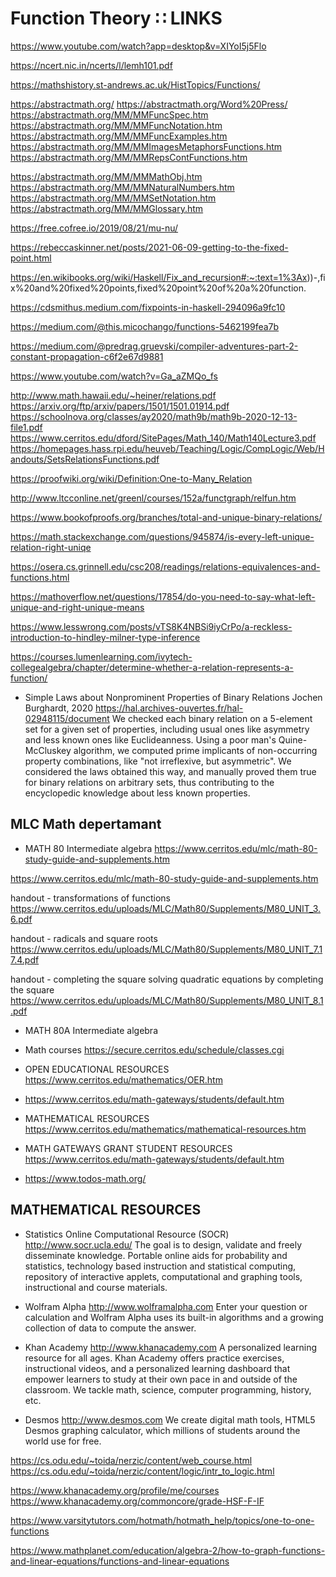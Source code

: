 # Function Theory ∷ LINKS


https://www.youtube.com/watch?app=desktop&v=XIYoI5j5Flo

https://ncert.nic.in/ncerts/l/lemh101.pdf

https://mathshistory.st-andrews.ac.uk/HistTopics/Functions/

https://abstractmath.org/
https://abstractmath.org/Word%20Press/
https://abstractmath.org/MM/MMFuncSpec.htm
https://abstractmath.org/MM/MMFuncNotation.htm
https://abstractmath.org/MM/MMFuncExamples.htm
https://abstractmath.org/MM/MMImagesMetaphorsFunctions.htm
https://abstractmath.org/MM/MMRepsContFunctions.htm

https://abstractmath.org/MM/MMMathObj.htm
https://abstractmath.org/MM/MMNaturalNumbers.htm
https://abstractmath.org/MM/MMSetNotation.htm
https://abstractmath.org/MM/MMGlossary.htm

https://free.cofree.io/2019/08/21/mu-nu/

https://rebeccaskinner.net/posts/2021-06-09-getting-to-the-fixed-point.html

https://en.wikibooks.org/wiki/Haskell/Fix_and_recursion#:~:text=1%3Ax))-,fix%20and%20fixed%20points,fixed%20point%20of%20a%20function.

https://cdsmithus.medium.com/fixpoints-in-haskell-294096a9fc10

https://medium.com/@this.micochango/functions-5462199fea7b

https://medium.com/@predrag.gruevski/compiler-adventures-part-2-constant-propagation-c6f2e67d9881

https://www.youtube.com/watch?v=Ga_aZMQo_fs


http://www.math.hawaii.edu/~heiner/relations.pdf
https://arxiv.org/ftp/arxiv/papers/1501/1501.01914.pdf
https://schoolnova.org/classes/ay2020/math9b/math9b-2020-12-13-file1.pdf
https://www.cerritos.edu/dford/SitePages/Math_140/Math140Lecture3.pdf
https://homepages.hass.rpi.edu/heuveb/Teaching/Logic/CompLogic/Web/Handouts/SetsRelationsFunctions.pdf


https://proofwiki.org/wiki/Definition:One-to-Many_Relation

http://www.ltcconline.net/greenl/courses/152a/functgraph/relfun.htm

https://www.bookofproofs.org/branches/total-and-unique-binary-relations/

https://math.stackexchange.com/questions/945874/is-every-left-unique-relation-right-uniqe

https://osera.cs.grinnell.edu/csc208/readings/relations-equivalences-and-functions.html

https://mathoverflow.net/questions/17854/do-you-need-to-say-what-left-unique-and-right-unique-means

https://www.lesswrong.com/posts/vTS8K4NBSi9iyCrPo/a-reckless-introduction-to-hindley-milner-type-inference

https://courses.lumenlearning.com/ivytech-collegealgebra/chapter/determine-whether-a-relation-represents-a-function/



* Simple Laws about Nonprominent Properties of Binary Relations
Jochen Burghardt, 2020
https://hal.archives-ouvertes.fr/hal-02948115/document
We checked each binary relation on a 5-element set for a given set of properties, including usual ones like asymmetry and less known ones like Euclideanness. Using a poor man's Quine-McCluskey algorithm, we computed prime implicants of non-occurring property combinations, like "not irreflexive, but asymmetric". We considered the laws obtained this way, and manually proved them true for binary relations on arbitrary sets, thus contributing to the encyclopedic knowledge about less known properties.

## MLC Math depertamant

+ MATH 80 Intermediate algebra
https://www.cerritos.edu/mlc/math-80-study-guide-and-supplements.htm

https://www.cerritos.edu/mlc/math-80-study-guide-and-supplements.htm

handout - transformations of functions
https://www.cerritos.edu/uploads/MLC/Math80/Supplements/M80_UNIT_3.6.pdf

handout - radicals and square roots
https://www.cerritos.edu/uploads/MLC/Math80/Supplements/M80_UNIT_7.17.4.pdf

handout - completing the square
solving quadratic equations by completing the square
https://www.cerritos.edu/uploads/MLC/Math80/Supplements/M80_UNIT_8.1.pdf

+ MATH 80A Intermediate algebra


* Math courses
https://secure.cerritos.edu/schedule/classes.cgi

* OPEN EDUCATIONAL RESOURCES
https://www.cerritos.edu/mathematics/OER.htm

* https://www.cerritos.edu/math-gateways/students/default.htm

* MATHEMATICAL RESOURCES
https://www.cerritos.edu/mathematics/mathematical-resources.htm

* MATH GATEWAYS GRANT STUDENT RESOURCES
https://www.cerritos.edu/math-gateways/students/default.htm

* https://www.todos-math.org/


## MATHEMATICAL RESOURCES

* Statistics Online Computational Resource (SOCR)
http://www.socr.ucla.edu/
The goal is to design, validate and freely disseminate knowledge. Portable online aids for probability and statistics, technology based instruction and statistical computing, repository of interactive applets, computational and graphing tools, instructional and course materials.

* Wolfram Alpha
http://www.wolframalpha.com
Enter your question or calculation and Wolfram Alpha uses its built-in algorithms and a growing collection of data to compute the answer.

* Khan Academy
http://www.khanacademy.com
A personalized learning resource for all ages. Khan Academy offers practice exercises, instructional videos, and a personalized learning dashboard that empower learners to study at their own pace in and outside of the classroom. We tackle math, science, computer programming, history, etc.

* Desmos
http://www.desmos.com
We create digital math tools, HTML5 Desmos graphing calculator, which millions of students around the world use for free.




https://cs.odu.edu/~toida/nerzic/content/web_course.html
https://cs.odu.edu/~toida/nerzic/content/logic/intr_to_logic.html

https://www.khanacademy.org/profile/me/courses
https://www.khanacademy.org/commoncore/grade-HSF-F-IF

https://www.varsitytutors.com/hotmath/hotmath_help/topics/one-to-one-functions

https://www.mathplanet.com/education/algebra-2/how-to-graph-functions-and-linear-equations/functions-and-linear-equations

